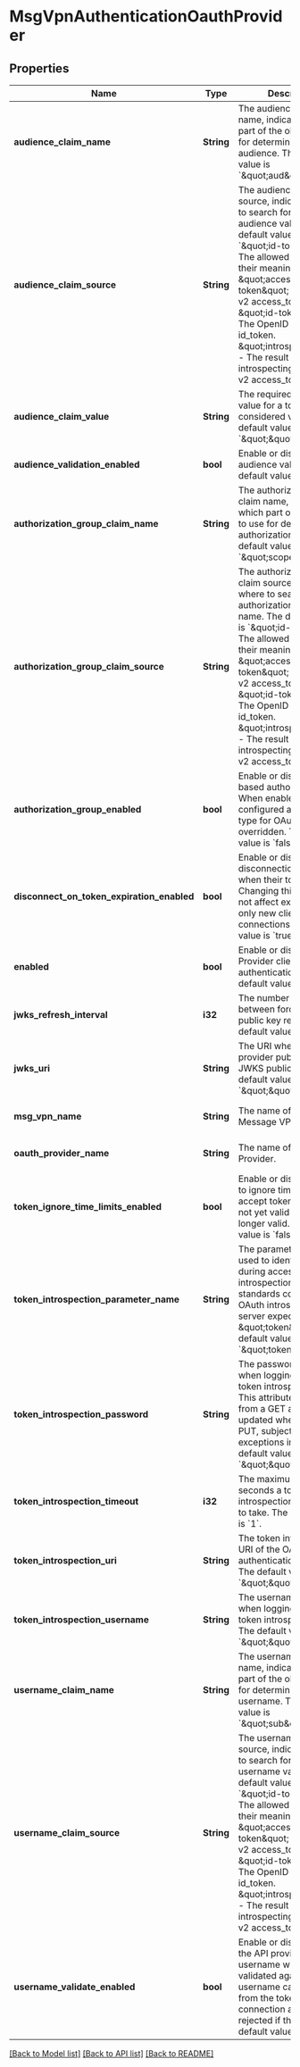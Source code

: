 # MsgVpnAuthenticationOauthProvider

## Properties
Name | Type | Description | Notes
------------ | ------------- | ------------- | -------------
**audience_claim_name** | **String** | The audience claim name, indicating which part of the object to use for determining the audience. The default value is &#x60;\&quot;aud\&quot;&#x60;. | [optional] [default to null]
**audience_claim_source** | **String** | The audience claim source, indicating where to search for the audience value. The default value is &#x60;\&quot;id-token\&quot;&#x60;. The allowed values and their meaning are:  &lt;pre&gt; \&quot;access-token\&quot; - The OAuth v2 access_token. \&quot;id-token\&quot; - The OpenID Connect id_token. \&quot;introspection\&quot; - The result of introspecting the OAuth v2 access_token. &lt;/pre&gt;  | [optional] [default to null]
**audience_claim_value** | **String** | The required audience value for a token to be considered valid. The default value is &#x60;\&quot;\&quot;&#x60;. | [optional] [default to null]
**audience_validation_enabled** | **bool** | Enable or disable audience validation. The default value is &#x60;false&#x60;. | [optional] [default to null]
**authorization_group_claim_name** | **String** | The authorization group claim name, indicating which part of the object to use for determining the authorization group. The default value is &#x60;\&quot;scope\&quot;&#x60;. | [optional] [default to null]
**authorization_group_claim_source** | **String** | The authorization group claim source, indicating where to search for the authorization group name. The default value is &#x60;\&quot;id-token\&quot;&#x60;. The allowed values and their meaning are:  &lt;pre&gt; \&quot;access-token\&quot; - The OAuth v2 access_token. \&quot;id-token\&quot; - The OpenID Connect id_token. \&quot;introspection\&quot; - The result of introspecting the OAuth v2 access_token. &lt;/pre&gt;  | [optional] [default to null]
**authorization_group_enabled** | **bool** | Enable or disable OAuth based authorization. When enabled, the configured authorization type for OAuth clients is overridden. The default value is &#x60;false&#x60;. | [optional] [default to null]
**disconnect_on_token_expiration_enabled** | **bool** | Enable or disable the disconnection of clients when their tokens expire. Changing this value does not affect existing clients, only new client connections. The default value is &#x60;true&#x60;. | [optional] [default to null]
**enabled** | **bool** | Enable or disable OAuth Provider client authentication. The default value is &#x60;false&#x60;. | [optional] [default to null]
**jwks_refresh_interval** | **i32** | The number of seconds between forced JWKS public key refreshing. The default value is &#x60;86400&#x60;. | [optional] [default to null]
**jwks_uri** | **String** | The URI where the OAuth provider publishes its JWKS public keys. The default value is &#x60;\&quot;\&quot;&#x60;. | [optional] [default to null]
**msg_vpn_name** | **String** | The name of the Message VPN. | [optional] [default to null]
**oauth_provider_name** | **String** | The name of the OAuth Provider. | [optional] [default to null]
**token_ignore_time_limits_enabled** | **bool** | Enable or disable whether to ignore time limits and accept tokens that are not yet valid or are no longer valid. The default value is &#x60;false&#x60;. | [optional] [default to null]
**token_introspection_parameter_name** | **String** | The parameter name used to identify the token during access token introspection. A standards compliant OAuth introspection server expects \&quot;token\&quot;. The default value is &#x60;\&quot;token\&quot;&#x60;. | [optional] [default to null]
**token_introspection_password** | **String** | The password to use when logging into the token introspection URI. This attribute is absent from a GET and not updated when absent in a PUT, subject to the exceptions in note 4. The default value is &#x60;\&quot;\&quot;&#x60;. | [optional] [default to null]
**token_introspection_timeout** | **i32** | The maximum time in seconds a token introspection is allowed to take. The default value is &#x60;1&#x60;. | [optional] [default to null]
**token_introspection_uri** | **String** | The token introspection URI of the OAuth authentication server. The default value is &#x60;\&quot;\&quot;&#x60;. | [optional] [default to null]
**token_introspection_username** | **String** | The username to use when logging into the token introspection URI. The default value is &#x60;\&quot;\&quot;&#x60;. | [optional] [default to null]
**username_claim_name** | **String** | The username claim name, indicating which part of the object to use for determining the username. The default value is &#x60;\&quot;sub\&quot;&#x60;. | [optional] [default to null]
**username_claim_source** | **String** | The username claim source, indicating where to search for the username value. The default value is &#x60;\&quot;id-token\&quot;&#x60;. The allowed values and their meaning are:  &lt;pre&gt; \&quot;access-token\&quot; - The OAuth v2 access_token. \&quot;id-token\&quot; - The OpenID Connect id_token. \&quot;introspection\&quot; - The result of introspecting the OAuth v2 access_token. &lt;/pre&gt;  | [optional] [default to null]
**username_validate_enabled** | **bool** | Enable or disable whether the API provided username will be validated against the username calculated from the token(s); the connection attempt is rejected if they differ. The default value is &#x60;false&#x60;. | [optional] [default to null]

[[Back to Model list]](../README.md#documentation-for-models) [[Back to API list]](../README.md#documentation-for-api-endpoints) [[Back to README]](../README.md)


